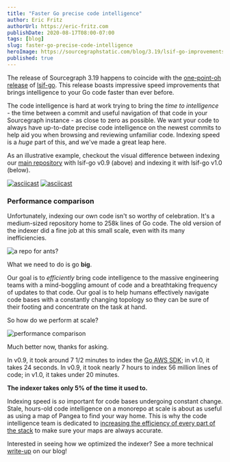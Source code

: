 ```yaml
---
title: "Faster Go precise code intelligence"
author: Eric Fritz
authorUrl: https://eric-fritz.com
publishDate: 2020-08-17T08:00-07:00
tags: [blog]
slug: faster-go-precise-code-intelligence
heroImage: https://sourcegraphstatic.com/blog/3.19/lsif-go-improvements.png
published: true
---
```


The release of Sourcegraph 3.19 happens to coincide with the [one-point-oh release](https://github.com/sourcegraph/lsif-go/releases/tag/v1.0.0) of [lsif-go](https://github.com/sourcegraph/lsif-go). This release boasts impressive speed improvements that brings intelligence to your Go code faster than ever before.

The code intelligence is hard at work trying to bring the _time to intelligence_ - the time between a commit and useful navigation of that code in your Sourcegraph instance - as close to zero as possible. We want your code to always have up-to-date precise code intelligence on the newest commits to help aid you when browsing and reviewing unfamiliar code. Indexing speed is a _huge_ part of this, and we've made a great leap here.

As an illustrative example, checkout the visual difference between indexing our [main repository](https://github.com/sourcegraph/sourcegraph) with lsif-go v0.9 (above) and indexing it with lsif-go v1.0 (below).

[![asciicast](https://asciinema.org/a/pKTby2O4N1KC9RqXBkOO7JgBw.svg)](https://asciinema.org/a/pKTby2O4N1KC9RqXBkOO7JgBw)
[![asciicast](https://asciinema.org/a/eEmncpfVa40yqhoB2ta0C8leR.svg)](https://asciinema.org/a/eEmncpfVa40yqhoB2ta0C8leR)

### Performance comparison

Unfortunately, indexing our own code isn't so worthy of celebration. It's a medium-sized repository home to 258k lines of Go code. The old version of the indexer did a fine job at this small scale, even with its many inefficiencies.

![a repo for ants?](https://i.imgflip.com/4bs5q7.jpg)

What we need to do is go **big**.

Our goal is to _efficiently_ bring code intelligence to the massive engineering teams with a mind-boggling amount of code and a breathtaking frequency of updates to that code. Our goal is to help humans effectively navigate code bases with a constantly changing topology so they can be sure of their footing and concentrate on the task at hand.

So how do we perform at scale?

<div class="no-shadow">
  <img src="https://sourcegraphstatic.com/blog/3.19/lsif-go-perf-3.png" alt="performance comparison">
</div>

Much better now, thanks for asking.

In v0.9, it took around 7 1/2 minutes to index the [Go AWS SDK](https://sourcegraph.com/github.com/aws/aws-sdk-go); in v1.0, it takes 24 seconds. In v0.9, it took nearly 7 hours to index 56 million lines of code; in v1.0, it takes under 20 minutes.

**The indexer takes only 5% of the time it used to.**

Indexing speed is _so_ important for code bases undergoing constant change. Stale, hours-old code intelligence on a monorepo at scale is about as useful as using a map of Pangea to find your way home. This is why the code intelligence team is dedicated to [increasing the efficiency of every part of the stack](https://about.sourcegraph.com/blog/optimizing-a-code-intel-backend) to make sure your maps are always accurate.

Interested in seeing how we optimized the indexer? See a more technical [write-up](/blog/optimizing-a-code-intel-indexer) on our blog!

<style>
  .blog-post__body .no-shadow img { box-shadow: none; }
  .blog-post__body .inline-images img { margin-left: 0; margin-right: 0; padding: 0; border: 0; display: inline; width: 49.5% }
</style>
